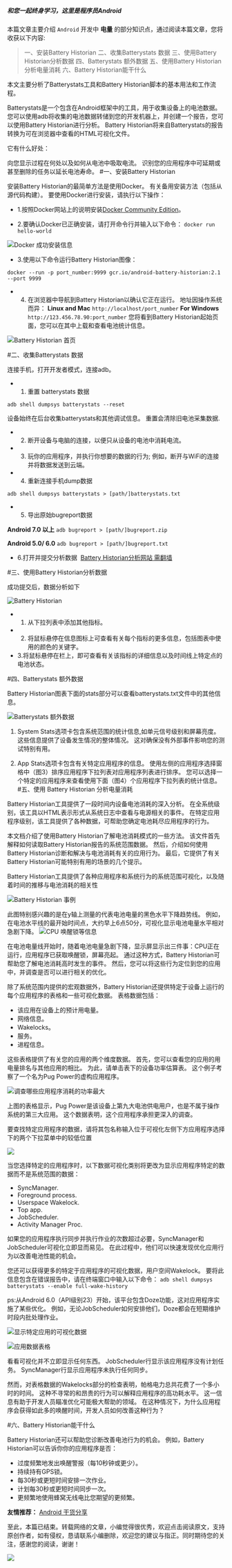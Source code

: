 
 
##### 和您一起终身学习，这里是程序员Android

本篇文章主要介绍 `Android` 开发中 **电量** 的部分知识点，通过阅读本篇文章，您将收获以下内容:
>一、安装Battery Historian
>二、收集Batterystats 数据
>三、使用Battery Historian分析数据
>四、Batterystats 额外数据
>五、使用Battery Historian 分析电量消耗
>六、Battery Historian能干什么




本文主要分析了Batterystats工具和Battery Historian脚本的基本用法和工作流程。

Batterystats是一个包含在Android框架中的工具，用于收集设备上的电池数据。 您可以使用adb将收集的电池数据转储到您的开发机器上，并创建一个报告，您可以使用Battery Historian进行分析。 Battery Historian将来自Batterystats的报告转换为可在浏览器中查看的HTML可视化文件。

它有什么好处：

向您显示过程在何处以及如何从电池中吸取电流。
识别您的应用程序中可延期或甚至删除的任务以延长电池寿命。
#一、安装Battery Historian

安装Battery Historian的最简单方法是使用Docker。 有关备用安装方法（包括从源代码构建）。 要使用Docker进行安装，请执行以下操作：

- 1.按照Docker网站上的说明安装[Docker Community Edition](https://www.docker.com/community-edition)。

- 2.要确认Docker已正确安装，请打开命令行并输入以下命令：
`docker run hello-world`

![Docker 成功安装信息](https://upload-images.jianshu.io/upload_images/5851256-242dc9b21c123ed6.png?imageMogr2/auto-orient/strip%7CimageView2/2/w/1240)

- 3.使用以下命令运行Battery Historian图像：

`docker --run -p port_number:9999 gcr.io/android-battery-historian:2.1 --port 9999`

- 4. 在浏览器中导航到Battery Historian以确认它正在运行。 地址因操作系统而异：
**Linux and Mac**
`http://localhost/port_number`
**For Windows**
`http://123.456.78.90:port_number`
您将看到Battery Historian起始页面，您可以在其中上载和查看电池统计信息。

![Battery Historian 首页](https://upload-images.jianshu.io/upload_images/5851256-f7e8df315e467e24.png?imageMogr2/auto-orient/strip%7CimageView2/2/w/1240)



#二、收集Batterystats 数据

连接手机，打开开发者模式，连接adb。
- 1. 重置 batterystats 数据

`adb shell dumpsys batterystats --reset`

设备始终在后台收集batterystats和其他调试信息。 重置会清除旧电池采集数据.

- 2. 断开设备与电脑的连接，以便只从设备的电池中消耗电流。

- 3. 玩你的应用程序，并执行你想要的数据的行为; 例如，断开与WiFi的连接并将数据发送到云端。

- 4. 重新连接手机dump数据

`adb shell dumpsys batterystats > [path/]batterystats.txt`

- 5.  导出原始bugreport数据

**Android 7.0 以上**
`adb bugreport > [path/]bugreport.zip`

**Android 5.0/ 6.0**
`adb bugreport > [path/]bugreport.txt`

- 6.打开并提交分析数据
 [Battery Historian分析网站 需翻墙](http://192.168.11.30:9999/)

#三、使用Battery Historian分析数据

成功提交后，数据分析如下

![Battery Historian](https://upload-images.jianshu.io/upload_images/5851256-bf2f2d19dbfc0bcb.png?imageMogr2/auto-orient/strip%7CimageView2/2/w/1240)

- 1. 从下拉列表中添加其他指标。
- 2. 将鼠标悬停在信息图标上可查看有关每个指标的更多信息，包括图表中使用的颜色的关键字。
- 3.将鼠标悬停在栏上，即可查看有关该指标的详细信息以及时间线上特定点的电池状态。

#四、Batterystats 额外数据

Battery Historian图表下面的stats部分可以查看batterystats.txt文件中的其他信息。

![Batterystats 额外数据](https://upload-images.jianshu.io/upload_images/5851256-64666189b7cd74eb.png?imageMogr2/auto-orient/strip%7CimageView2/2/w/1240)

1. System Stats选项卡包含系统范围的统计信息,如单元信号级别和屏幕亮度。 这些信息提供了设备发生情况的整体情况。 这对确保没有外部事件影响您的测试特别有用。

2. App Stats选项卡包含有关特定应用程序的信息。 使用左侧的应用程序选择窗格中（图3）排序应用程序下拉列表对应用程序列表进行排序。 您可以选择一个特定的应用程序来查看使用下面（图4）个应用程序下拉列表的统计信息。
#五、使用 Battery Historian 分析电量消耗

Battery Historian工具提供了一段时间内设备电池消耗的深入分析。 在全系统级别，该工具以HTML表示形式从系统日志中查看与电源相关的事件。 在特定应用程序级别，该工具提供了各种数据，可帮助您确定电池耗尽应用程序的行为。

本文档介绍了使用Battery Historian了解电池消耗模式的一些方法。 该文件首先解释如何读取Battery Historian报告的系统范围数据。 然后，介绍如何使用Battery Historian诊断和解决与电池消耗有关的应用行为。 最后，它提供了有关Battery Historian可能特别有用的场景的几个提示。

Battery Historian工具提供了各种应用程序和系统行为的系统范围可视化，以及随着时间的推移与电池消耗的相关性

![Battery Historian 事例](https://upload-images.jianshu.io/upload_images/5851256-10384f5a77aa4ce7.png?imageMogr2/auto-orient/strip%7CimageView2/2/w/1240)

此图特别感兴趣的是在y轴上测量的代表电池电量的黑色水平下降趋势线。 例如，在电池水平线的最开始时间点，大约早上6点50分，可视化显示电池电量水平相对急剧下降。
![CPU 唤醒锁等信息](https://upload-images.jianshu.io/upload_images/5851256-8eb7ce5d0260be72.png?imageMogr2/auto-orient/strip%7CimageView2/2/w/1240)


在电池电量线开始时，随着电池电量急剧下降，显示屏显示出三件事：CPU正在运行，应用程序已获取唤醒锁，屏幕亮起。 通过这种方式，Battery Historian可帮助您了解电池消耗高时发生的事件。 然后，您可以将这些行为定位到您的应用中，并调查是否可以进行相关的优化。

除了系统范围内提供的宏观数据外，Battery Historian还提供特定于设备上运行的每个应用程序的表格和一些可视化数据。 表格数据包括：

- 该应用在设备上的预计用电量。
- 网络信息。
- Wakelocks。
- 服务。
- 进程信息。

这些表格提供了有关您的应用的两个维度数据。 首先，您可以查看您的应用的用电量排名与其他应用的相比。 为此，请单击表下的设备功率估算表。 这个例子考察了一个名为Pug Power的虚构应用程序。

![调查哪些应用程序消耗的功率最大 ](https://upload-images.jianshu.io/upload_images/5851256-018fe3e447860800.png?imageMogr2/auto-orient/strip%7CimageView2/2/w/1240)


上图的表格显示，Pug Power是该设备上第九大电池供电用户，也是不属于操作系统的第三大应用。 这个数据表明，这个应用程序承担更深入的调查。

要查找特定应用程序的数据，请将其包名称输入位于可视化左侧下方应用程序选择下的两个下拉菜单中的较低位置

![](https://upload-images.jianshu.io/upload_images/5851256-ec55f2f6600ccca0.png?imageMogr2/auto-orient/strip%7CimageView2/2/w/1240)

当您选择特定的应用程序时，以下数据可视化类别将更改为显示应用程序特定的数据而不是系统范围的数据：
- SyncManager.
- Foreground process.
- Userspace Wakelock.
- Top app.
- JobScheduler.
- Activity Manager Proc.

如果您的应用程序执行同步并执行作业的次数超过必要，SyncManager和JobScheduler可视化立即显而易见。 在此过程中，他们可以快速发现优化应用行为以改善电池性能的机会。

您还可以获得更多的特定于应用程序的可视化数据，用户空间Wakelock。 要将此信息包含在错误报告中，请在终端窗口中输入以下命令：
`adb shell dumpsys batterystats --enable full-wake-history`

ps:从Android 6.0（API级别23）开始，该平台包含Doze功能，这对应用程序实施了某些优化。 例如，无论JobScheduler如何安排他们，Doze都会在短期维护时段内批处理作业。

![显示特定应用的可视化数据](https://upload-images.jianshu.io/upload_images/5851256-3b0d014ee12e6dd9.png?imageMogr2/auto-orient/strip%7CimageView2/2/w/1240)


![应用数据表格](https://upload-images.jianshu.io/upload_images/5851256-a5f20a276ee91eae.png?imageMogr2/auto-orient/strip%7CimageView2/2/w/1240)

看看可视化并不立即显示任何东西。 JobScheduler行显示该应用程序没有计划任务。 SyncManager行显示应用程序未执行任何同步。

然而，对表格数据的Wakelocks部分的检查表明，帕格电力总共花费了一个多小时的时间。 这种不寻常的和昂贵的行为可以解释应用程序的高功耗水平。 这一信息有助于开发人员瞄准优化可能极大帮助的领域。 在这种情况下，为什么应用程序会获得如此多的唤醒时间，开发人员如何改善这种行为？

#六、Battery Historian能干什么

Battery Historian还可以帮助您诊断改善电池行为的机会。 例如，Battery Historian可以告诉你你的应用程序是否：

- 过度频繁地发出唤醒警报（每10秒钟或更少）。
- 持续持有GPS锁。
- 每30秒或更短时间安排一次作业。
- 计划每30秒或更短时间同步一次。
- 更频繁地使用蜂窝无线电比您期望的更频繁。

 

**友情推荐：**
[Android 干货分享 ](https://mp.weixin.qq.com/s/zOTO6z7bvHGhN0lhTMvR8w)

至此，本篇已结束。转载网络的文章，小编觉得很优秀，欢迎点击阅读原文，支持原创作者，如有侵权，恳请联系小编删除，欢迎您的建议与指正。同时期待您的关注，感谢您的阅读，谢谢！


![](https://upload-images.jianshu.io/upload_images/5851256-9398f7356f9c0525.png?imageMogr2/auto-orient/strip%7CimageView2/2/w/1240)
